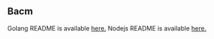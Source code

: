 ## Bacm
Golang README is available [here.](https://github.com/shrif-web/HW01-WebProgramming/blob/main/Server/back/go/README.md)
Nodejs README is available [here.](https://github.com/shrif-web/HW01-WebProgramming/blob/main/Server/back/nodejs/README.md)

